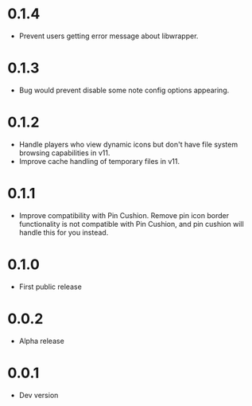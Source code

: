 # 0.1.4

- Prevent users getting error message about libwrapper.

# 0.1.3

- Bug would prevent disable some note config options appearing.

# 0.1.2

- Handle players who view dynamic icons but don't have file system browsing capabilities in v11.
- Improve cache handling of temporary files in v11.

# 0.1.1

- Improve compatibility with Pin Cushion. Remove pin icon border functionality is not compatible with Pin Cushion, and pin cushion will handle this for you instead.

# 0.1.0

- First public release

# 0.0.2

- Alpha release

# 0.0.1

- Dev version

